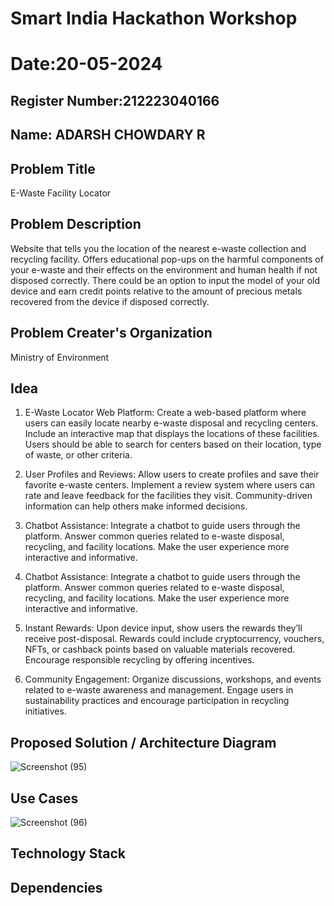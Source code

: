 # Smart India Hackathon Workshop
# Date:20-05-2024
## Register Number:212223040166
## Name: ADARSH CHOWDARY R
## Problem Title
E-Waste Facility Locator
## Problem Description
Website that tells you the location of the nearest e-waste collection and recycling facility. Offers educational pop-ups on the harmful components of your e-waste and their effects on the environment and human health if not disposed correctly. There could be an option to input the model of your old device and earn credit points relative to the amount of precious metals recovered from the device if disposed correctly.
## Problem Creater's Organization
Ministry of Environment

## Idea

1. E-Waste Locator Web Platform:
Create a web-based platform where users can easily locate nearby e-waste disposal and recycling centers.
Include an interactive map that displays the locations of these facilities.
Users should be able to search for centers based on their location, type of waste, or other criteria.

2. User Profiles and Reviews:
Allow users to create profiles and save their favorite e-waste centers.
Implement a review system where users can rate and leave feedback for the facilities they visit.
Community-driven information can help others make informed decisions.

3. Chatbot Assistance:
Integrate a chatbot to guide users through the platform.
Answer common queries related to e-waste disposal, recycling, and facility locations.
Make the user experience more interactive and informative.

4. Chatbot Assistance:
Integrate a chatbot to guide users through the platform.
Answer common queries related to e-waste disposal, recycling, and facility locations.
Make the user experience more interactive and informative.

5. Instant Rewards:
Upon device input, show users the rewards they’ll receive post-disposal.
Rewards could include cryptocurrency, vouchers, NFTs, or cashback points based on valuable materials recovered.
Encourage responsible recycling by offering incentives.

6. Community Engagement:
Organize discussions, workshops, and events related to e-waste awareness and management.
Engage users in sustainability practices and encourage participation in recycling initiatives.

## Proposed Solution / Architecture Diagram
![Screenshot (95)](https://github.com/ADARSH778/SIHPS/assets/149347361/23cdc41c-c0b5-4b9a-8ef3-416041e3e1a2)


## Use Cases

![Screenshot (96)](https://github.com/ADARSH778/SIHPS/assets/149347361/785183df-796f-48f5-9487-738b4844b223)

## Technology Stack


## Dependencies

